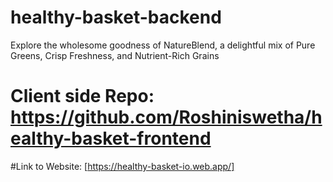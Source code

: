 # healthy-basket-backend
Explore the wholesome goodness of NatureBlend, a delightful mix of Pure Greens, Crisp Freshness, and Nutrient-Rich Grains

# Client side Repo: https://github.com/Roshiniswetha/healthy-basket-frontend

#Link to Website: [https://healthy-basket-io.web.app/]
